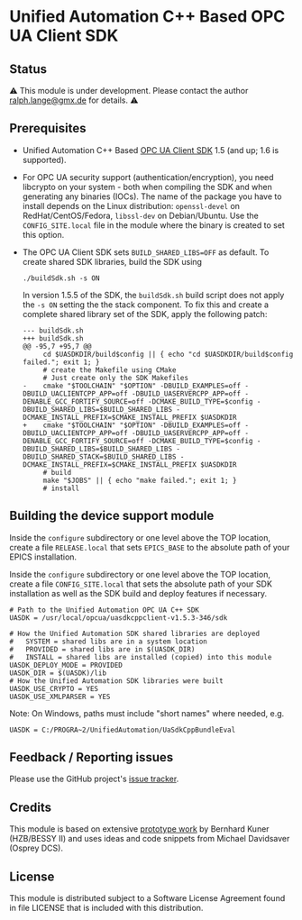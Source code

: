 # Unified Automation C++ Based OPC UA Client SDK

## Status

:warning:
This module is under development.
Please contact the author <ralph.lange@gmx.de> for details.
:warning:

## Prerequisites

* Unified Automation C++ Based
  [OPC UA Client SDK](https://www.unified-automation.com/products/client-sdk/c-ua-client-sdk.html)
  1.5 (and up; 1.6 is supported).

* For OPC UA security support (authentication/encryption), you need
  libcrypto on your system - both when compiling the SDK and when generating
  any binaries (IOCs).
  The name of the package you have to install depends on the Linux distribution:
  `openssl-devel` on RedHat/CentOS/Fedora, `libssl-dev` on Debian/Ubuntu.
  Use the `CONFIG_SITE.local` file in the module where the binary is created
  to set this option.

* The OPC UA Client SDK sets `BUILD_SHARED_LIBS=OFF` as default.
  To create shared SDK libraries, build the SDK using
  ```
  ./buildSdk.sh -s ON
  ```
  In version 1.5.5 of the SDK, the `buildSdk.sh` build script does not apply
  the `-s ON` setting the the stack component. To fix this and create a complete
  shared library set of the SDK, apply the following patch:
  ```
  --- buildSdk.sh
  +++ buildSdk.sh
  @@ -95,7 +95,7 @@
       cd $UASDKDIR/build$config || { echo "cd $UASDKDIR/build$config failed."; exit 1; }
       # create the Makefile using CMake
       # Just create only the SDK Makefiles
  -    cmake "$TOOLCHAIN" "$OPTION" -DBUILD_EXAMPLES=off -DBUILD_UACLIENTCPP_APP=off -DBUILD_UASERVERCPP_APP=off -DENABLE_GCC_FORTIFY_SOURCE=off -DCMAKE_BUILD_TYPE=$config -DBUILD_SHARED_LIBS=$BUILD_SHARED_LIBS -DCMAKE_INSTALL_PREFIX=$CMAKE_INSTALL_PREFIX $UASDKDIR
  +    cmake "$TOOLCHAIN" "$OPTION" -DBUILD_EXAMPLES=off -DBUILD_UACLIENTCPP_APP=off -DBUILD_UASERVERCPP_APP=off -DENABLE_GCC_FORTIFY_SOURCE=off -DCMAKE_BUILD_TYPE=$config -DBUILD_SHARED_LIBS=$BUILD_SHARED_LIBS -DBUILD_SHARED_STACK=$BUILD_SHARED_LIBS -DCMAKE_INSTALL_PREFIX=$CMAKE_INSTALL_PREFIX $UASDKDIR
       # build
       make "$JOBS" || { echo "make failed."; exit 1; }
       # install
  ```

## Building the device support module

Inside the `configure` subdirectory or one level above the TOP location,
create a file `RELEASE.local` that sets `EPICS_BASE` to the absolute path
of your EPICS installation.

Inside the `configure` subdirectory or one level above the TOP location,
create a file `CONFIG_SITE.local` that sets the absolute path of your SDK
installation as well as the SDK build and deploy features if necessary.
```
# Path to the Unified Automation OPC UA C++ SDK
UASDK = /usr/local/opcua/uasdkcppclient-v1.5.3-346/sdk

# How the Unified Automation SDK shared libraries are deployed
#   SYSTEM = shared libs are in a system location
#   PROVIDED = shared libs are in $(UASDK_DIR)
#   INSTALL = shared libs are installed (copied) into this module
UASDK_DEPLOY_MODE = PROVIDED
UASDK_DIR = $(UASDK)/lib
# How the Unified Automation SDK libraries were built
UASDK_USE_CRYPTO = YES
UASDK_USE_XMLPARSER = YES
```

Note: On Windows, paths must include "short names" where needed, e.g.
```
UASDK = C:/PROGRA~2/UnifiedAutomation/UaSdkCppBundleEval
```

## Feedback / Reporting issues

Please use the GitHub project's
[issue tracker](https://github.com/ralphlange/opcua/issues).

## Credits

This module is based on extensive
[prototype work](https://github.com/bkuner/opcUaUnifiedAutomation)
by Bernhard Kuner (HZB/BESSY II) and uses ideas and code snippets from
Michael Davidsaver (Osprey DCS).

## License

This module is distributed subject to a Software License Agreement found
in file LICENSE that is included with this distribution.

